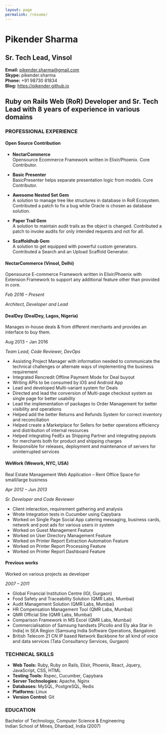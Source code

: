 ```yaml
---
layout: page
permalink: /resume/
---
```


# Pikender Sharma

## Sr. Tech Lead, Vinsol  
**Email:** <pikender.sharma@gmail.com>  
**Skype:** pikender.sharma  
**Phone:** +91 98730 81834  
**Blog:** <https://pikender.github.io>  

## Ruby on Rails Web (RoR) Developer and Sr. Tech Lead with 8 years of experience in various domains

### PROFESSIONAL EXPERIENCE

#### Open Source Contribution

- **NectarCommerce**  
  Opensource Ecommerce Framework written in Elixir/Phoenix.
  Core Contributor.

- **Basic Presenter**  
  BasicPresenter helps separate presentation logic from models.
  Core Contributor.

- **Awesome Nested Set Gem**  
  A solution to manage tree like structures in database in RoR Ecosystem.
  Contributed a patch to fix a bug while Oracle is chosen as database solution.

- **Paper Trail Gem**  
  A solution to maintain audit trails as the object is changed.
  Contributed a patch to invoke audits for only intended requests and not for all.

- **Scaffoldhub Gem**  
  A solution to get equipped with powerful custom generators.
  Contributed a Search and an Upload Scaffold Generator.


#### NectarCommerce (Vinsol, Delhi)

Opensource E-commerce Framework written in Elixir/Phoenix with Extension Framework to support any additional feature other than provided in core.

*Feb 2016 – Present*

*Architect, Developer and Lead*

#### DealDey (DealDey, Lagos, Nigeria)

Manages in-house deals & from different merchants and provides an interface to buy them.

Aug 2013 – Jan 2016

*Team Lead, Code Reviewer, DevOps*

- Assisting Project Manager with information needed to communicate the technical challenges or alternate ways of implementing the business requirement
- Integrated Rencredit Offline Payment Mode for Deal buyout
- Writing APIs to be consumed by iOS and Android App
- Lead and developed Multi-variant system for Deals
- Directed and lead the conversion of Multi-page checkout system as single page for better usability
- Lead the implementation of packages to Order Management for better visibility and operations
- Helped add the better Returns and Refunds System for correct inventory and reconciliation
- Helped create a Marketplace for Sellers for better operations efficiency and distribution of internal resources
- Helped integrating FedEx as Shipping Partner and integrating payouts for merchants both for product and shipping charges
- Responsible for releases, deployment and maintenance of servers for uninterrupted services

#### WeWork (Wework, NYC, USA)

Real Estate Management Web Application – Rent Office Space for small/large business

*Apr 2012 – Jun 2013*

*Sr. Developer and Code Reviewer*

- Client interaction, requirement gathering and analysis
- Wrote Integration tests in Cucumber using Capybara
- Worked on Single Page Social App catering messaging, business cards, network and post ads for various users in system
- Worked on Guest Management Feature
- Worked on User Directory Management Feature
- Worked on Printer Report Extraction Automation Feature
- Worked on Printer Report Processing Feature
- Worked on Printer Report Dashboard Feature

#### Previous works

Worked on various projects as developer

*2007 – 2011*

- Global Financial Institution Centre (IGI, Gurgaon)
- Food Safety and Traceability Solution (QMR Labs, Mumbai)
- Audit Management Solution (QMR Labs, Mumbai)
- HR Compensation Management Tool (QMR Labs, Mumbai)
- QMR Official Site (QMR Labs, Mumbai)
- Comparison Framework in MS Excel (QMR Labs, Mumbai)
- Commercialisation of Samsung handsets [Picollo and Ely aka Star in India] in SEA Region (Samsung India Software Operations, Bangalore)
- British Telecom 21 CN IP based Network Backbone for all kind of voice and data services (Tata Consultancy Services, Gurgaon)

### TECHNICAL SKILLS

- **Web Tools:** Ruby, Ruby on Rails, Elixir, Phoenix, React, Jquery, JavaScript, CSS, HTML
- **Testing Tools:** Rspec, Cucumber, Capybara
- **Server Technologies:** Apache, Nginx
- **Databases:** MySQL, PostgreSQL, Redis
- **Platforms:** Linux
- **Version Control:** Git

### EDUCATION

Bachelor of Technology, Computer Science & Engineering  
Indian School of Mines, Dhanbad, India (2007)

